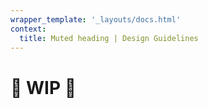 ```yaml
---
wrapper_template: '_layouts/docs.html'
context:
  title: Muted heading | Design Guidelines
---
```


# 🚧 WIP 🚧
